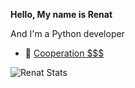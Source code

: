 **Hello, My name is Renat**

And I'm a Python developer

- 👯 [Cooperation $$$](https://t.me/dop3file)

![Renat Stats](https://github-readme-stats.vercel.app/api?username=dop3file&show_icons=true&theme=radical)



